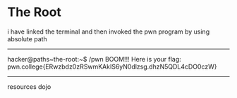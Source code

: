 # The Root 
i have linked the terminal and then invoked the pwn program by using absolute path
***
hacker@paths~the-root:~$ /pwn
BOOM!!!
Here is your flag:
pwn.college{ERwzbdz0zRSwmKAkIS6yN0dlzsg.dhzN5QDL4cDO0czW}
***
resources
dojo
